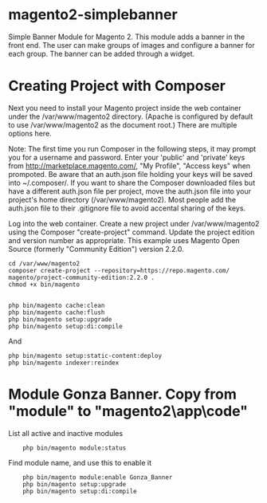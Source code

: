 # magento2-simplebanner
Simple Banner Module for Magento 2. This module adds a banner in the front end. The user can make groups of images and configure a banner for each group.
The banner can be added through a widget.

# Creating Project with Composer

Next you need to install your Magento project inside the web container under the /var/www/magento2 directory. (Apache is configured by default to use /var/www/magento2 as the document root.) There are multiple options here.

Note: The first time you run Composer in the following steps, it may prompt you for a username and password. Enter your 'public' and 'private' keys from http://marketplace.magento.com/, "My Profile", "Access keys" when prompoted. Be aware that an auth.json file holding your keys will be saved into ~/.composer/. If you want to share the Composer downloaded files but have a different auth.json file per project, move the auth.json file into your project's home directory (/var/www/magento2). Most people add the auth.json file to their .gitignore file to avoid accental sharing of the keys.

Log into the web container.
Create a new project under /var/www/magento2 using the Composer "create-project" command. Update the project edition and version number as appropriate. This example uses Magento Open Source (formerly "Community Edition") version 2.2.0.

    cd /var/www/magento2
    composer create-project --repository=https://repo.magento.com/ magento/project-community-edition:2.2.0 .
    chmod +x bin/magento


    php bin/magento cache:clean
    php bin/magento cache:flush
    php bin/magento setup:upgrade
    php bin/magento setup:di:compile

And

    php bin/magento setup:static-content:deploy
    php bin/magento indexer:reindex

# Module Gonza Banner. Copy from "module" to "magento2\app\code"

List all active and inactive modules

        php bin/magento module:status

Find module name, and use this to enable it

        php bin/magento module:enable Gonza_Banner
        php bin/magento setup:upgrade
        php bin/magento setup:di:compile


